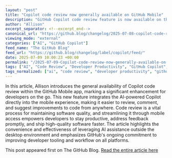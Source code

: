```yaml
---
layout: "post"
title: "Copilot code review now generally available on GitHub Mobile"
description: "GitHub Copilot code review feature is now available on the GitHub Mobile app, enhancing the code review process for developers."
author: "Allison"
excerpt_separator: <!--excerpt_end-->
canonical_url: "https://github.blog/changelog/2025-07-08-copilot-code-review-now-generally-available-on-github-mobile"
viewing_mode: "external"
categories: ["AI", "GitHub Copilot"]
feed_name: "The GitHub Blog"
feed_url: "https://github.blog/changelog/label/copilot/feed/"
date: 2025-07-09 10:00:23 +00:00
permalink: "/2025-07-09-Copilot-code-review-now-generally-available-on-GitHub-Mobile.html"
tags: ["AI", "Code Review", "Developer Productivity", "GitHub Copilot", "GitHub Mobile", "Mobile Development", "News"]
tags_normalized: ["ai", "code review", "developer productivity", "github copilot", "github mobile", "mobile development", "news"]
---
```


In this article, Allison introduces the general availability of Copilot code review within the GitHub Mobile app, marking a significant enhancement for developers on the go. <!--excerpt_end--> This new feature integrates the AI-powered Copilot directly into the mobile experience, making it easier to review, comment, and suggest improvements to code from anywhere. Code review is a vital process for maintaining software quality, and streamlining it through mobile access empowers developers to stay productive, address feedback promptly, and ship high-quality software faster. The article highlights the convenience and effectiveness of leveraging AI assistance outside the desktop environment and emphasizes GitHub's ongoing commitment to improving developer tooling and workflow on all platforms.

This post appeared first on The GitHub Blog. [Read the entire article here](https://github.blog/changelog/2025-07-08-copilot-code-review-now-generally-available-on-github-mobile)
